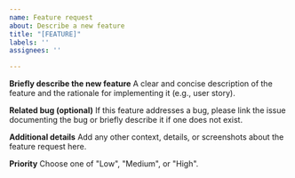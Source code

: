 ```yaml
---
name: Feature request
about: Describe a new feature
title: "[FEATURE]"
labels: ''
assignees: ''

---
```


**Briefly describe the new feature**
A clear and concise description of the feature and the rationale for implementing it (e.g., user story).

**Related bug (optional)**
If this feature addresses a bug, please link the issue documenting the bug or briefly describe it if one does not exist.

**Additional details**
Add any other context, details, or screenshots about the feature request here.

**Priority**
Choose one of "Low", "Medium", or "High".

